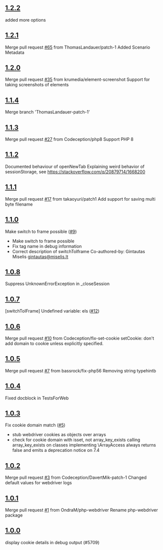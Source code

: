 ## [1.2.2](https://github.com/Codeception/module-webdriver/releases/tag/1.2.2)
added more options

## [1.2.1](https://github.com/Codeception/module-webdriver/releases/tag/1.2.1)
Merge pull request [#65](https://github.com/Codeception/module-webdriver/pull/65) from ThomasLandauer/patch-1
Added Scenario Metadata

## [1.2.0](https://github.com/Codeception/module-webdriver/releases/tag/1.2.0)
Merge pull request [#35](https://github.com/Codeception/module-webdriver/pull/35) from krumedia/element-screenshot
Support for taking screenshots of elements

## [1.1.4](https://github.com/Codeception/module-webdriver/releases/tag/1.1.4)
Merge branch 'ThomasLandauer-patch-1'

## [1.1.3](https://github.com/Codeception/module-webdriver/releases/tag/1.1.3)
Merge pull request [#27](https://github.com/Codeception/module-webdriver/pull/27) from Codeception/php8
Support PHP 8

## [1.1.2](https://github.com/Codeception/module-webdriver/releases/tag/1.1.2)
Documented behaviour of openNewTab
Explaining weird behavior of sessionStorage, see https://stackoverflow.com/q/20879714/1668200

## [1.1.1](https://github.com/Codeception/module-webdriver/releases/tag/1.1.1)
Merge pull request [#17](https://github.com/Codeception/module-webdriver/pull/17) from takaoyuri/patch1
Add support for saving multi byte filename

## [1.1.0](https://github.com/Codeception/module-webdriver/releases/tag/1.1.0)
Make switch to frame possible ([#9](https://github.com/Codeception/module-webdriver/pull/9))
* Make switch to frame possible
* Fix tag name in debug information
* Correct description of switchToIframe
Co-authored-by: Gintautas Miselis <gintautas@miselis.lt>

## [1.0.8](https://github.com/Codeception/module-webdriver/releases/tag/1.0.8)
Suppress UnknownErrorException in _closeSession

## [1.0.7](https://github.com/Codeception/module-webdriver/releases/tag/1.0.7)
[switchToIFrame] Undefined variable: els ([#12](https://github.com/Codeception/module-webdriver/pull/12))

## [1.0.6](https://github.com/Codeception/module-webdriver/releases/tag/1.0.6)
Merge pull request [#10](https://github.com/Codeception/module-webdriver/pull/10) from Codeception/fix-set-cookie
setCookie: don't add domain to cookie unless explicitly specified.

## [1.0.5](https://github.com/Codeception/module-webdriver/releases/tag/1.0.5)
Merge pull request [#7](https://github.com/Codeception/module-webdriver/pull/7) from bassrock/fix-php56
Removing string typehintb

## [1.0.4](https://github.com/Codeception/module-webdriver/releases/tag/1.0.4)
Fixed docblock in TestsForWeb

## [1.0.3](https://github.com/Codeception/module-webdriver/releases/tag/1.0.3)
Fix cookie domain match ([#5](https://github.com/Codeception/module-webdriver/pull/5))
* stub webdriver cookies as objects over arrays
* check for cookie domain with isset, not array_key_exists
calling array_key_exists on classes implementing \ArrayAccess always 
returns false and emits a deprecation notice on 7.4

## [1.0.2](https://github.com/Codeception/module-webdriver/releases/tag/1.0.2)
Merge pull request [#3](https://github.com/Codeception/module-webdriver/pull/3) from Codeception/DavertMik-patch-1
Changed default values for webdriver logs

## [1.0.1](https://github.com/Codeception/module-webdriver/releases/tag/1.0.1)
Merge pull request [#1](https://github.com/Codeception/module-webdriver/pull/1) from OndraM/php-webdriver
Rename php-webdriver package

## [1.0.0](https://github.com/Codeception/module-webdriver/releases/tag/1.0.0)
display cookie details in debug output (#5709)

